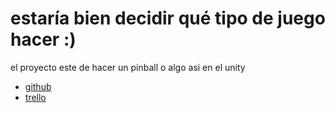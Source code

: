 # estaría bien decidir qué tipo de juego hacer :)
el proyecto este de hacer un pinball o algo asi en el unity


* [github](https://github.com/nico-perez/proyecto_progmulti_ev1)
* [trello](https://trello.com/b/rPLVdcRp/proyectoprogmultiev1)
